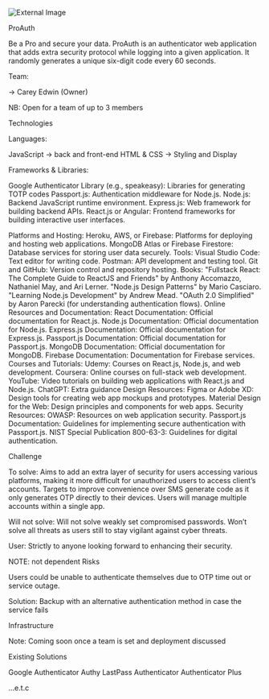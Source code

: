 ![External Image](https://app.hackernoon.com/a55a51ca-94dd-493f-8d14-2bc7b4793b68)

ProAuth

Be a Pro and secure your data. ProAuth is an authenticator web application that adds extra security protocol while logging into a given application. It randomly generates a unique six-digit code every 60 seconds.


Team:

→ Carey Edwin (Owner)

NB: Open for a team of up to 3 members

Technologies

Languages:

JavaScript → back and front-end
HTML & CSS → Styling and Display

Frameworks & Libraries:

Google Authenticator Library (e.g., speakeasy): Libraries for generating TOTP codes
Passport.js: Authentication middleware for Node.js.
Node.js: Backend JavaScript runtime environment.
Express.js: Web framework for building backend APIs.
React.js or Angular: Frontend frameworks for building interactive user interfaces.


Platforms and Hosting:
Heroku, AWS, or Firebase: Platforms for deploying and hosting web applications.
MongoDB Atlas or Firebase Firestore: Database services for storing user data securely.
Tools:
Visual Studio Code: Text editor for writing code.
Postman: API development and testing tool.
Git and GitHub: Version control and repository hosting.
Books:
"Fullstack React: The Complete Guide to ReactJS and Friends" by Anthony Accomazzo, Nathaniel May, and Ari Lerner.
"Node.js Design Patterns" by Mario Casciaro.
"Learning Node.js Development" by Andrew Mead.
"OAuth 2.0 Simplified" by Aaron Parecki (for understanding authentication flows).
Online Resources and Documentation:
React Documentation: Official documentation for React.js.
Node.js Documentation: Official documentation for Node.js.
Express.js Documentation: Official documentation for Express.js.
Passport.js Documentation: Official documentation for Passport.js.
MongoDB Documentation: Official documentation for MongoDB.
Firebase Documentation: Documentation for Firebase services.
Courses and Tutorials:
Udemy: Courses on React.js, Node.js, and web development.
Coursera: Online courses on full-stack web development.
YouTube: Video tutorials on building web applications with React.js and Node.js.
ChatGPT: Extra guidance
Design Resources:
Figma or Adobe XD: Design tools for creating web app mockups and prototypes.
Material Design for the Web: Design principles and components for web apps.
Security Resources:
OWASP: Resources on web application security.
Passport.js Documentation: Guidelines for implementing secure authentication with Passport.js.
NIST Special Publication 800-63-3: Guidelines for digital authentication.


Challenge


To solve:
Aims to add an extra layer of security for users accessing various platforms, making it more difficult for unauthorized users to access client’s accounts.
Targets to improve convenience over SMS generate code as it only generates OTP directly to their devices.
Users will manage multiple accounts within a single app.


Will not solve:
Will not solve weakly set compromised passwords.
Won’t solve all threats as users still to stay vigilant against cyber threats.


User:
Strictly to anyone looking forward to enhancing their security.


NOTE: not dependent
Risks


Users could be unable to authenticate themselves due to OTP time out or service outage.


Solution: Backup with an alternative authentication method in case the service fails


Infrastructure


Note: Coming soon once a team is set and deployment discussed


Existing Solutions


Google Authenticator
Authy
LastPass Authenticator
Authenticator Plus 


…e.t.c
